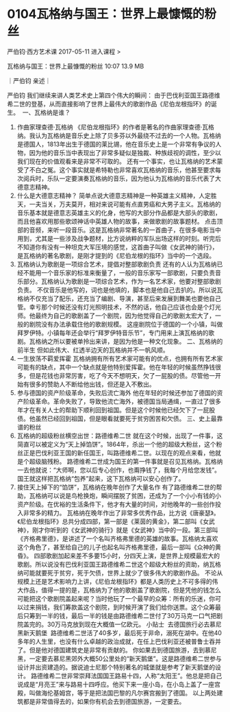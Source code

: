 # 0104瓦格纳与国王：世界上最慷慨的粉丝


严伯钧·西方艺术课
2017-05-11
进入课程 >

瓦格纳与国王：世界上最慷慨的粉丝
10:07 13.9 MB

｜严伯钧 亲述｜

严伯钧
我们继续来讲人类艺术史上第四个伟大的瞬间： 由于巴伐利亚国王路德维希二世的登基，从而直接影响了世界上最伟大的歌剧作品《尼伯龙根指环》的诞生。 
一、瓦格纳是谁？
1. 作曲家理查德·瓦格纳
《尼伯龙根指环》的作者是著名的作曲家理查德·瓦格纳。我认为瓦格纳是音乐史上除了贝多芬以外最绕不过去的一个人物。瓦格纳是德国人，1813年出生于德国的莱比锡，他在音乐史上是一个非常有争议的人物，因为他的音乐当中表现出了非常多疑似是独裁、种族歧视的调性，至少以我们现在的价值观看来是非常不可取的。
还有一个事实，也让瓦格纳的艺术蒙受了不白之冤。这个事实就是希特勒也非常喜欢瓦格纳的音乐，他甚至要求每次阅兵时，乐队一定要演奏瓦格纳的音乐，因为他认为瓦格纳的音乐代表了大德意志精神。
2. 什么是大德意志精神？
简单点说大德意志精神是一种英雄主义精神，人定胜天，一夫当关，万夫莫开，相对来说可能有点直男癌和大男子主义。瓦格纳的音乐基本就是德意志英雄主义的化身，他写的大部分作品都是大部头的歌剧，而且他喜欢用那些歌颂神话中英雄人物的故事，来做歌剧的故事题材。
点击顶部的音频，来听一段音乐。这是瓦格纳非常著名的一首曲子，在很多电影当中用到，尤其是一些涉及战争题材，比方说纳粹的军队出场这样的时刻。听完后不知道你有没有一种坦克大军压境的感觉，这首曲子叫做《女武神的骑行》，是瓦格纳的著名歌剧，是刚才提到的《尼伯龙根的指环》当中的一个选段。
3. 瓦格纳认为歌剧是一项综合艺术，提倡对整部歌剧负责
还有的人认为瓦格纳已经不能用一个音乐家的标准来衡量了，一般的音乐家写一部歌剧，只要负责音乐部分。瓦格纳认为歌剧是一项综合艺术，作为一名艺术家，他要对整部歌剧负责。
不仅音乐是他写的，词也是他填的，脚本也是他自己去扒的。所以说瓦格纳不仅充当了配乐，还充当了编剧、导演，甚至后来发展到舞美也要他自己管。幸亏那个时候还没有灯光照明技术，不然的话，他自己应该也会是个灯光师。他最终为自己的歌剧盖了一个剧院，因为他觉得自己的歌剧太宏大了，一般的剧院没有办法承载住他的歌剧规模。
这座剧院位于德国的一个小镇，叫做拜罗伊特。小镇每年还会举行“拜罗伊特音乐节”，专门用来上演瓦格纳的歌剧。瓦格纳之所以要被单拎出来讲，是因为他是一种文化现象。
二、瓦格纳的前半生
但如此伟大、红透半边天的瓦格纳并不一帆风顺。
1. 一生放荡不羁爱挥霍
瓦格纳拥有所有艺术家可能有的优点，也拥有所有艺术家可能有的缺点，其中一个缺点就是他特别爱挥霍。他在年轻的时候虽然挣钱很多，但是花钱也非常厉害，吃了今天不想明天，欠了一屁股的债。尽管他一开始有很多的赞助人不断给他出钱，但还是入不敷出。
2. 参与德国的资产阶级革命，失败后流亡海外
他在年轻的时候还参加了德国的资产阶级革命。革命失败了，导致他流亡海外，被德国当局通缉，一直过了很多年才在有关人士的帮助下顺利回到祖国。但是这个时候他已经欠下了一屁股债。他虽然已经回到祖国，但是眼看就要死于贫穷困苦和欠债。
三、史上最靠谱的粉丝
1. 瓦格纳的超级粉丝横空出世：路德维希二世
就在这个时候，出现了一件事，这简直可以被定义为“天上掉馅饼”。1864年，杀出一个他的超级大粉丝，这个粉丝正是巴伐利亚王国的新任国王，叫路德维希二世。以现在的观点来看，他就是个超级脑残粉。
路德维希二世成为国王的第一件事就是召见瓦格纳。瓦格纳一去他就说：“大师啊，您以后专心创作，也甭挣钱了，我每个月给您发钱”。国王就这样把瓦格纳“包养”起来，这下瓦格纳可以安心创作了。
2. 接住天上掉下的“馅饼”，瓦格纳在晚年创作了大量名作
有了路德维希二世的帮助，瓦格纳可以说是鸟枪换炮，瞬间摆脱了贫困，还成为了一个小小有钱的小资产阶级。在优裕的生活条件下，他才有大量的时间，对他晚年的一些创作投入非常多的精力。
瓦格纳在晚年作出了非常多优秀作品，比方说《唐豪瑟》。《尼伯龙根指环》总共分成四部，第一部是《莱茵的黄金》，第二部叫《女武神》，刚才你听到的《女武神的骑行》就是《女武神》当中的一段。第三部叫《齐格弗里德》，是讲述了一个名叫齐格弗里德的英雄的故事。瓦格纳太喜欢这个角色了，甚至给自己的儿子也起名叫齐格弗里德，最后一部叫《众神的黄昏》。
四部歌剧加起来差不多要15小时，分四天上演，是世界上规模最宏大的歌剧。所以说没有巴伐利亚国王路德维希二世这个超级大粉丝的资助，纳瓦格纳可能就要死于贫穷，死于欠债，世界上就少了很多伟大的歌剧作品。
不论从规模上还是艺术影响力上讲，《尼伯龙根指环》都是人类历史上不可多得的伟大作品，值得一提的是，瓦格纳为了他的歌剧盖了歌剧院，但是凭他的钱怎么可能把这个歌剧院盖起来呢？当时他玩了一个最早的众筹：所有的乐迷，你可以过来捐钱，我们筹款盖这个剧院，到时候开演了我们给你送票。这个众筹最后只筹到一半的钱，最后一半的钱是由路德维希二世付了30万马克一口气把剧院盖完的。30万马克放到现在大概值一亿欧元。
小贴士
 去德国旅行必去慕尼黑新天鹅堡 
路德维希二世活了40多岁，最后死于非命，溺死在湖中。在他40多年的人生里，也没有什么卓越的政治成就，在任上巴伐利亚还被普鲁士吞并了。但是他对德国建筑史是非常有贡献的。
你如果去到德国旅游，去到慕尼黑，一定要去慕尼黑郊外大概50公里处的“新天鹅堡”。这是路德维希二世参与设计并出资建造的。据说迪士尼那个特别著名的城堡就是参考了新天鹅堡的设计。
路德维希二世非常崇拜法国国王路易十四，人称“太阳王”。他总是把自己说成是“月亮王”来与路易十四呼应。他买下来一座小岛，在小岛上盖了一座宫殿，叫做海伦基姆宫，等于是把法国巴黎的凡尔赛宫搬到了德国。
以上两处建筑都是非常值得去的，如果你有机会去到德国旅游，一定要去。